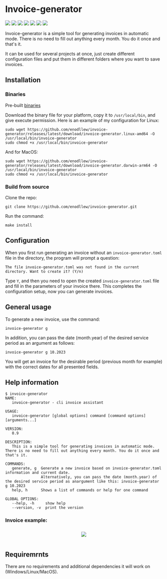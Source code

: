 # Invoice-generator

![](https://img.shields.io/github/v/release/enodllew/invoice-generator)
![](https://img.shields.io/github/stars/enodllew/invoice-generator)
![](https://img.shields.io/github/downloads/enodllew/invoice-generator/total)
![](https://img.shields.io/github/repo-size/enodllew/invoice-generator)
![](https://img.shields.io/github/release-date/enodllew/invoice-generator)
![](https://img.shields.io/github/last-commit/enodllew/invoice-generator)
![](https://img.shields.io/github/languages/top/enodllew/invoice-generator)


Invoice-generator is a simple tool for generating invoices in automatic mode.
There is no need to fill out anything every month. You do it once and that's it.

It can be used for several projects at once, just create different configuration
files and put them in different folders where you want to save invoices.

## Installation

### Binaries

Pre-built [binaries](https://github.com/enodllew/invoice-generator/releases/latest)

Download the binary file for your platform, copy it to `/usr/local/bin`, and
give execute permission. Here is an example of my configuration for Linux:

```shell
sudo wget https://github.com/enodllew/invoice-generator/releases/latest/download/invoice-generator.linux-amd64 -O /usr/local/bin/invoice-generator
sudo chmod +x /usr/local/bin/invoice-generator
```

And for MacOS:

```shell
sudo wget https://github.com/enodllew/invoice-generator/releases/latest/download/invoice-generator.darwin-arm64 -O /usr/local/bin/invoice-generator
sudo chmod +x /usr/local/bin/invoice-generator
```

### Build from source

Clone the repo:

```shell
git clone https://github.com/enodllew/invoice-generator.git
```

Run the command:

```shell
make install
```

## Configuration

 When you first run generating an invoice without an `invoice-generator.toml`
 file in the directory, the program will prompt a question:

```shell
The file invoice-generator.toml was not found in the current directory. Want to create it? (Y/n)
```

Type `Y`, and then you need to open the created `invoice-generator.toml` file
and fill in the parameters of your invoice there. This completes the
configuration setup, now you can generate invoices.

## General usage

To generate a new invoice, use the command:

```shell
invoice-generator g
```

In addition, you can pass the date (month.year) of the desired service period as
an argument as follows:

```shell
invoice-generator g 10.2023
```

You will get an invoice for the desirable period (previous month for example)
with the correct dates for all presented fields.

## Help information

```shell
$ invoice-generator
NAME:
   invoice-generator - cli invoice assistant

USAGE:
   invoice-generator [global options] command [command options] [arguments...]

VERSION:
   0.9

DESCRIPTION:
   This is a simple tool for generating invoices in automatic mode. There is no need to fill out anything every month. You do it once and that's it.

COMMANDS:
   generate, g  Generate a new invoice based on invoice-generator.toml information and current date.
                Alternatively, you can pass the date (month.year) of the desired service period as anargument like this: invoice-generator g 10.2023
   help, h      Shows a list of commands or help for one command

GLOBAL OPTIONS:
   --help, -h     show help
   --version, -v  print the version
```

### Invoice example:

<div align="center">
<img src="examples/SE-010123.png" max-width="880px" style="margin:10px 0 15px 0">
</div>

## Requiremrnts

There are no requirements and additional dependencies it will work on (Windows/Linux/MacOS).
